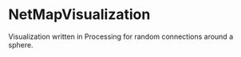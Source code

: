 NetMapVisualization
===================

Visualization written in Processing for random connections around a sphere.
